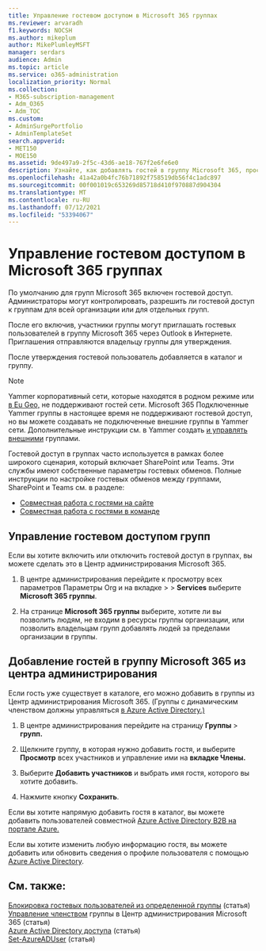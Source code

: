 ```yaml
---
title: Управление гостевом доступом в Microsoft 365 группах
ms.reviewer: arvaradh
f1.keywords: NOCSH
ms.author: mikeplum
author: MikePlumleyMSFT
manager: serdars
audience: Admin
ms.topic: article
ms.service: o365-administration
localization_priority: Normal
ms.collection:
- M365-subscription-management
- Adm_O365
- Adm_TOC
ms.custom:
- AdminSurgePortfolio
- AdminTemplateSet
search.appverid:
- MET150
- MOE150
ms.assetid: 9de497a9-2f5c-43d6-ae18-767f2e6fe6e0
description: Узнайте, как добавлять гостей в группу Microsoft 365, просматривать гостевых пользователей и использовать PowerShell для управления гостевых доступом.
ms.openlocfilehash: 41a42a0b4fc76b71892f758519db56f4c1adc897
ms.sourcegitcommit: 00f001019c653269d85718d410f970887d904304
ms.translationtype: MT
ms.contentlocale: ru-RU
ms.lasthandoff: 07/12/2021
ms.locfileid: "53394067"
---
```

# <a name="manage-guest-access-in-microsoft-365-groups"></a>Управление гостевом доступом в Microsoft 365 группах

По умолчанию для групп Microsoft 365 включен гостевой доступ. Администраторы могут контролировать, разрешить ли гостевой доступ к группам для всей организации или для отдельных групп.

После его включив, участники группы могут приглашать гостевых пользователей в группу Microsoft 365 через Outlook в Интернете. Приглашения отправляются владельцу группы для утверждения.

После утверждения гостевой пользователь добавляется в каталог и группу.

> [!Note]
> Yammer корпоративный сети, которые находятся в родном режиме или [в Eu Geo,](/yammer/manage-security-and-compliance/manage-data-compliance) не поддерживают гостей сети.
> Microsoft 365 Подключенные Yammer группы в настоящее время не поддерживают гостевой доступ, но вы можете создавать не подключенные внешние группы в Yammer сети. Дополнительные инструкции см. в Yammer создать [и управлять внешними](/yammer/work-with-external-users/create-and-manage-external-groups) группами.

Гостевой доступ в группах часто используется в рамках более широкого сценария, который включает SharePoint или Teams. Эти службы имеют собственные параметры гостевых обменов. Полные инструкции по настройке гостевых обменов между группами, SharePoint и Teams см. в разделе:

- [Совместная работа с гостями на сайте](../../solutions/collaborate-in-site.md)
- [Совместная работа с гостями в команде](../../solutions/collaborate-as-team.md)

## <a name="manage-groups-guest-access"></a>Управление гостевом доступом групп

Если вы хотите включить или отключить гостевой доступ в группах, вы можете сделать это в Центр администрирования Microsoft 365.

1. В центре администрирования  перейдите к просмотру всех параметров Параметры Org и на вкладке \>  \>  **Services** выберите **Microsoft 365 группы**.
  
2. На странице **Microsoft 365 группы** выберите, хотите ли вы позволить людям, не входим в ресурсы группы организации, или позволить владельцам групп добавлять людей за пределами организации в группы.

## <a name="add-guests-to-a-microsoft-365-group-from-the-admin-center"></a>Добавление гостей в группу Microsoft 365 из центра администрирования

Если гость уже существует в каталоге, его можно добавить в группы из Центр администрирования Microsoft 365. (Группы с динамическим членством должны управляться [в Azure Active Directory.)](/azure/active-directory/enterprise-users/groups-create-rule)
  
1. В центре администрирования перейдите на страницу **Группы**  >  **групп.**
  
2. Щелкните группу, в которая нужно добавить гостя, и выберите **Просмотр** всех участников и управление ими на **вкладке Члены.** 
  
4. Выберите **Добавить участников** и выбрать имя гостя, которого вы хотите добавить.
    
5. Нажмите кнопку **Сохранить**.

Если вы хотите напрямую добавить гостя в каталог, вы можете добавить пользователей совместной [Azure Active Directory B2B на портале Azure.](/azure/active-directory/b2b/add-users-administrator)

Если вы хотите изменить любую информацию гостя, вы можете добавить или обновить сведения о профиле пользователя с помощью [Azure Active Directory](/azure/active-directory/fundamentals/active-directory-users-profile-azure-portal).

## <a name="related-content"></a>См. также:

[Блокировка гостевых пользователей из определенной группы](../../solutions/per-group-guest-access.md) (статья)\
[Управление членством](add-or-remove-members-from-groups.md) группы в Центр администрирования Microsoft 365 (статья)\
[Azure Active Directory доступа](/azure/active-directory/active-directory-azure-ad-controls-perform-access-review) (статья)\
[Set-AzureADUser](/powershell/module/azuread/set-azureaduser) (статья)